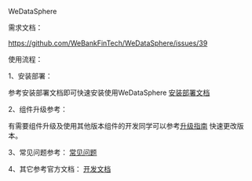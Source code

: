 WeDataSphere 

需求文档：

https://github.com/WeBankFinTech/WeDataSphere/issues/39

使用流程：

1、安装部署：

参考安装部署文档即可快速安装使用WeDataSphere
[安装部署文档](all_components_image/doc/安装部署文档.md)

2、组件升级参考：

有需要组件升级及使用其他版本组件的开发同学可以参考[升级指南](all_components_image/doc/升级指南.md) 快速更改版本。      


3、常见问题参考：
[常见问题](all_components_image/doc/常见问题.md)


4、其它参考官方文档：
[开发文档](https://github.com/WeBankFinTech/DataSphereStudio-Doc/tree/main/zh_CN/%E5%BC%80%E5%8F%91%E6%96%87%E6%A1%A3)